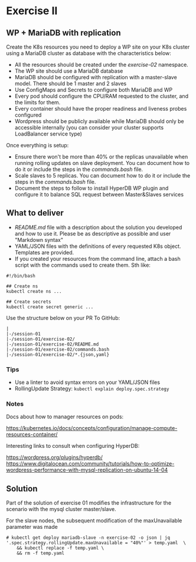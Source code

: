 # Exercise II

## WP + MariaDB with replication

Create the K8s resources you need to deploy a WP site on your K8s cluster using
a MariaDB cluster as database with the characteristics below:

* All the resources should be created under the *exercise-02* namespace.
* The WP site should use a MariaDB database
* MariaDB should be configured with replication with a master-slave model. There
should be 1 master and 2 slaves
* Use ConfigMaps and Secrets to configure both MariaDB and WP
* Every pod should configure the CPU/RAM requested to the cluster, and the limits
for them.
* Every container should have the proper readiness and liveness probes
configured
* Wordpress should be publicly available while MariaDB should only be accessible
internally (you can consider your cluster supports LoadBalancer service type)

Once everything is setup:

* Ensure there won't be more than 40% or the replicas unavailable when running
rolling updates on slave deployment. You can document how to do it or include the
steps in the *commands.bash* file.
* Scale slaves to 5 replicas. You can document how to do it or include the steps
in the *commands.bash* file.
* Document the steps to follow to install HyperDB WP plugin and configure it to
balance SQL request between Master&Slaves services

## What to deliver

* *README.md* file with a description about the solution you developed and how to
use it. Please be as descriptive as possible and user "Markdown syntax"
* YAML/JSON files with the definitions of every requested K8s object. Templates
are provided.
* If you created your resources from the command line, attach a bash script with
the commands used to create them. Sth like:

```
#!/bin/bash

## Create ns
kubectl create ns ...

## Create secrets
kubectl create secret generic ...
```

Use the structure below on your PR To GitHub:

```
|
|-/session-01
|-/session-01/exercise-02/
|-/session-01/exercise-02/README.md
|-/session-01/exercise-02/commands.bash
|-/session-01/exercise-02/*.{json,yaml}
```

### Tips

* Use a linter to avoid syntax errors on your YAML/JSON files
* RollingUpdate Strategy: `kubectl explain deploy.spec.strategy`

### Notes

Docs about how to manager resources on pods:

https://kubernetes.io/docs/concepts/configuration/manage-compute-resources-container/

Interesting links to consult when configuring HyperDB:

https://wordpress.org/plugins/hyperdb/
https://www.digitalocean.com/community/tutorials/how-to-optimize-wordpress-performance-with-mysql-replication-on-ubuntu-14-04


## Solution

Part of the solution of exercise 01 modifies the infrastructure for the scenario with the mysql cluster master/slave.

For the slave nodes, the subsequent modification of the maxUnavailable parameter was made

```
# kubectl get deploy mariadb-slave -n exercise-02 -o json | jq '.spec.strategy.rollingUpdate.maxUnavailable = "40%"' > temp.yaml  \
	&& kubectl replace -f temp.yaml \
	&& rm -f temp.yaml
```

